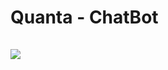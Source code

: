 <h1>Quanta - ChatBot
<br></br>
<img src="https://skillicons.dev/icons?i=next,scss,css,vercel,gcp" />
